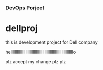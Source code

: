 ### DevOps Porject 
# dellproj
this is development project for Dell company  

helllllllllllllllllllllllllllllllllllllllllllllllllllllllllllo


plz accept my change 
plz
plz 
